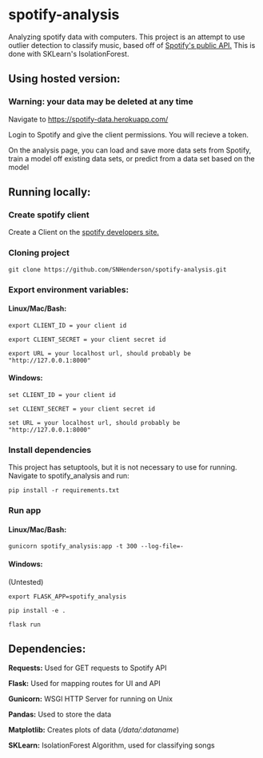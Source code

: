 # spotify-analysis
Analyzing spotify data with computers. This project is an attempt to use outlier detection to classify music, based off of [Spotify's public API.](https://developer.spotify.com/documentation/web-api/) This is done with SKLearn's IsolationForest. 

## Using hosted version:

### Warning: your data may be deleted at any time

Navigate to https://spotify-data.herokuapp.com/

Login to Spotify and give the client permissions. You will recieve a token. 

On the analysis page, you can load and save more data sets from Spotify, train a model off existing data sets, or predict from a data set based on the model 

## Running locally:

### Create spotify client

Create a Client on the [spotify developers site.](https://developer.spotify.com/dashboard/applications)

### Cloning project

`git clone https://github.com/SNHenderson/spotify-analysis.git`

### Export environment variables:

#### Linux/Mac/Bash:

`export CLIENT_ID = your client id`

`export CLIENT_SECRET = your client secret id`

`export URL = your localhost url, should probably be "http://127.0.0.1:8000"`

#### Windows:

`set CLIENT_ID = your client id`

`set CLIENT_SECRET = your client secret id`

`set URL = your localhost url, should probably be "http://127.0.0.1:8000"`

### Install dependencies 

This project has setuptools, but it is not necessary to use for running. Navigate to spotify_analysis and run:

`pip install -r requirements.txt`

### Run app

#### Linux/Mac/Bash:

`gunicorn spotify_analysis:app -t 300 --log-file=-`

#### Windows:

(Untested)

`export FLASK_APP=spotify_analysis`

`pip install -e .`

`flask run`

## Dependencies:

**Requests:** Used for GET requests to Spotify API

**Flask:** Used for mapping routes for UI and API

**Gunicorn:** WSGI HTTP Server for running on Unix

**Pandas:** Used to store the data

**Matplotlib:** Creates plots of data (*/data/:dataname*)

**SKLearn:** IsolationForest Algorithm, used for classifying songs

